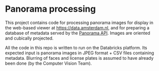 Panorama processing
===================

This project contains code for processing panorama images for display in the
web-based viewer at https://data.amsterdam.nl, and for preparing a database of
metadata served by the [Panorama API](https://github.com/Amsterdam/panorama-api).
Images are oriented and cubically projected.

All the code in this repo is written to run on the Databricks platform.
Its expected input is panorama images in JPEG format + CSV files containing
metadata. Blurring of faces and license plates is assumed to have already been
done (by the Computer Vision Team).

